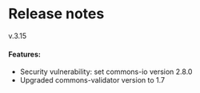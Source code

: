 # Release notes
v.3.15
#### Features:
* Security vulnerability: set commons-io version 2.8.0
* Upgraded commons-validator version to 1.7